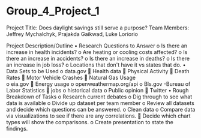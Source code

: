 # Group_4_Project_1
Project Title: Does daylight savings still serve a purpose?
Team Members: Jeffrey Mychalchyk, Prajakda Gaikwad, Luke Loriorio

Project Description/Outline
•	Research Questions to Answer
  o	Is there an increase in health incidents?
  o	Are heating or cooling costs affected?
  o	Is there an increase in accidents?
  o	Is there an increase in deaths?
  o	Is there an increase in job loss?
  o	Locations that don't have it vs states that do.
•	Data Sets to be Used
  o	data.gov
    	Health data
    	Physical Activity
    	Death Rates
    	Motor Vehicle Crashes
    	Natural Gas Usage	
  o	eia.gov
    	Energy usage
  o	openweathermap.org/api
  o	Bls.gov -Bureau of Labor Statistics
    	jobs
  o	historical data
  o	Public opinion
    	Twitter
•	Rough Breakdown of Tasks
  o	Research current debates
  o	Dig through to see what data is available
  o	Divide up dataset per team member
  o	Review all datasets and decide which questions can be answered.
  o	Clean data
  o	Compare data via visualizations to see if there are any correlations.
    	Decide which chart types will show the comparisons.
  o	Create presentation to state the findings.
